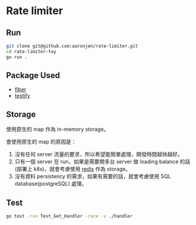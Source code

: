 # Rate limiter

## Run
```bash
git clone git@github.com:aaronjen/rate-limiter.git
cd rate-limiter-toy
go run .
```

## Package Used

- [fiber](https://docs.gofiber.io/)
- [testify](https://github.com/stretchr/testify)

## Storage
使用原生的 map 作為 in-memory storage。

會使用原生的 map 的原因是：
1. 沒有任何 server 流量的要求，所以希望能簡單處理，開發時間越快越好。
2. 只有一個 server 在 run，如果是需要開多台 server 做 loading balance 的話(部署上 k8s)，就會考慮使用 [redis](https://redis.io/) 作為 storage。
3. 沒有資料 persistency 的需求，如果有需要的話，就會考慮使用 SQL database(postgreSQL) 處理。

## Test

```bash
go test -run Test_Get_Handler -race -v ./handler
```